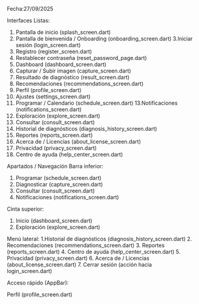 Fecha:27/09/2025

Interfaces Listas:
  1. Pantalla de inicio (splash_screen.dart)
  2. Pantalla de bienvenida / Onboarding (onboarding_screen.dart)
  3.Iniciar sesión (login_screen.dart)
  4. Registro (register_screen.dart)
  5. Restablecer contraseña (reset_password_page.dart)
  6. Dashboard (dashboard_screen.dart)
  7. Capturar / Subir imagen (capture_screen.dart)
  8. Resultado de diagnóstico (result_screen.dart)
  9. Recomendaciones (recommendations_screen.dart)
  10. Perfil (profile_screen.dart)
  11. Ajustes (settings_screen.dart)
  12. Programar / Calendario (schedule_screen.dart)
  13.Notificaciones (notifications_screen.dart)
  14. Exploración (explore_screen.dart)
  15. Consultar (consult_screen.dart)
  16. Historial de diagnósticos (diagnosis_history_screen.dart)
  17. Reportes (reports_screen.dart)
  18. Acerca de / Licencias (about_license_screen.dart)
  19. Privacidad (privacy_screen.dart)
  20. Centro de ayuda (help_center_screen.dart)

Apartados / Navegación
Barra inferior:
  1. Programar (schedule_screen.dart)
  2. Diagnosticar (capture_screen.dart)
  3. Consultar (consult_screen.dart)
  4. Notificaciones (notifications_screen.dart)

Cinta superior:
  1. Inicio (dashboard_screen.dart)
  2. Exploración (explore_screen.dart)

Menú lateral:
  1.Historial de diagnósticos (diagnosis_history_screen.dart)
  2. Recomendaciones (recommendations_screen.dart)
  3. Reportes (reports_screen.dart)
  4. Centro de ayuda (help_center_screen.dart)
  5. Privacidad (privacy_screen.dart)
  6. Acerca de / Licencias (about_license_screen.dart)
  7. Cerrar sesión (acción hacia login_screen.dart)

Acceso rápido (AppBar):

Perfil (profile_screen.dart)
